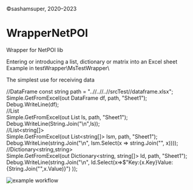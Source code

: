 ©sashamsuper, 2020–2023
# WrapperNetPOI
Wrapper for NetPOI lib

Entering or introducing a list, dictionary or matrix into an Excel sheet
Example in testWrapper\MsTestWrapper\

The simplest use for receiving data

//DataFrame
const string path = "..//..//..//srcTest//dataframe.xlsx";  
Simple.GetFromExcel(out DataFrame df, path, "Sheet1");  
Debug.WriteLine(df);  
//List<string>  
Simple.GetFromExcel(out List<string> ls, path, "Sheet1");  
Debug.WriteLine(String.Join("\n",ls));  
//List<string[]>  
Simple.GetFromExcel(out List<string[]> lsm, path, "Sheet1");  
Debug.WriteLine(string.Join("\n", lsm.Select(x => string.Join("", x))));  
//Dictionary<string,string>  
Simple.GetFromExcel(out Dictionary<string, string[]> ld, path, "Sheet1");  
Debug.WriteLine(string.Join("\n", ld.Select(x=>$"Key:{x.Key}Value:{String.Join("",x.Value)}") ));  
  

![example workflow](https://github.com/sashamsuper/WrapperNetPOI/actions/workflows/dotnet.yml/badge.svg)

